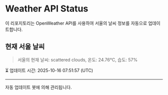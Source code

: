
# Weather API Status

이 리포지토리는 OpenWeather API를 사용하여 서울의 날씨 정보를 자동으로 업데이트합니다.

## 현재 서울 날씨
> 서울의 현재 날씨: scattered clouds, 온도: 24.76°C, 습도: 57%

⏳ 업데이트 시간: 2025-10-16 07:51:57 (UTC)

---
자동 업데이트 봇에 의해 관리됩니다.
